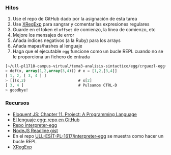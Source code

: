 
### Hitos

1. Use el repo de GitHub dado por la asignación de esta tarea 
2. Use [XRegExp](http://xregexp.com/) para sangrar y comentar las expresiones regulares
3. Guarde en el token el `offset` de comienzo, la línea de comienzo, etc
4. Mejore los mensajes de error
5. Añada índices negativos (a la Ruby) para los arrays
6. Añada mapas/hashes al lenguaje
7. Haga que el ejecutable `egg` funcione como un bucle REPL cuando no se le proporciona un fichero de entrada
  ```lisp
  [~/ull-pl1718-campus-virtual/tema3-analisis-sintactico/egg/crguezl-egg(develo)]$ bin/egg.js
  > def(x, array(1,2,array(3,4))) # x = [1,2,[3,4]]
  [ 1, 2, [ 3, 4 ] ]
  > [](x,2)                       # x[2]
  [ 3, 4 ]                        # Pulsamos CTRL-D
  > goodbye!
  ```

### Recursos

* [Eloquent JS: Chapter 11. Project: A Programming Language](http://eloquentjavascript.net/11_language.html)
* [El lenguaje egg: repo en GitHub](https://github.com/ULL-ESIT-PL-1617/egg)
* [Repo interpreter-egg](https://github.com/ULL-ESIT-PL-1617/interpreter-egg)
* [NodeJS Readline gist](https://gist.github.com/DTrejo/901104)
* En el repo [ULL-ESIT-PL-1617/interpreter-egg](https://github.com/ULL-ESIT-PL-1617/interpreter-egg) se muestra como hacer un bucle REPL
* [XRegExp](http://xregexp.com/)
